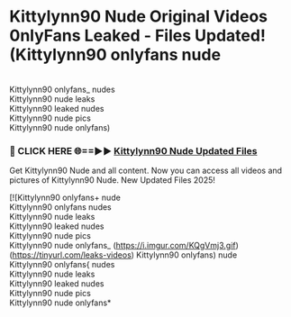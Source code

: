 # Kittylynn90 Nude Original Videos 0nlyFans Leaked - Files Updated! (Kittylynn90 onlyfans nude<br>
<br>
Kittylynn90 onlyfans_ nudes<br>
Kittylynn90 nude leaks<br>
Kittylynn90 leaked nudes<br>
Kittylynn90 nude pics<br>
Kittylynn90 nude onlyfans)

<h3>🔴 CLICK HERE 🌐==►► <a href="https://tinyurl.com/leaks-videos" rel="nofollow">Kittylynn90 Nude Updated Files</a></h3>

Get Kittylynn90 Nude and all content. Now you can access all videos and pictures of Kittylynn90 Nude. New Updated Files 2025!

[![Kittylynn90 onlyfans+ nude<br>
Kittylynn90 onlyfans nudes<br>
Kittylynn90 nude leaks<br>
Kittylynn90 leaked nudes<br>
Kittylynn90 nude pics<br>
Kittylynn90 nude onlyfans_
(https://i.imgur.com/KQgVmj3.gif)(https://tinyurl.com/leaks-videos)
Kittylynn90 onlyfans) nude<br>
Kittylynn90 onlyfans{ nudes<br>
Kittylynn90 nude leaks<br>
Kittylynn90 leaked nudes<br>
Kittylynn90 nude pics<br>
Kittylynn90 nude onlyfans*